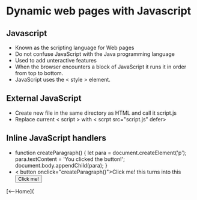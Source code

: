 # Dynamic web pages with Javascript

## Javascript
- Known as the scripting language for Web pages
- Do not confuse JavaScript with the Java programming language
- Used to add unteractive features
- When the browser encounters a block of JavaScript it runs it in order from top to bottom.
- JavaScript uses the < style > element.
## External JavaScript
- Create new file in the same directory as HTML and call it script.js
- Replace current < script > with < scrpt src="script.js" defer></script >

## Inline JavaScript handlers
- function createParagraph() {
  let para = document.createElement('p');
  para.textContent = 'You clicked the button!';
  document.body.appendChild(para);
}
- < button onclick="createParagraph()">Click me!</button> this turns into this <button onclick="createParagraph()">Click me!</button>

[<--Home](
